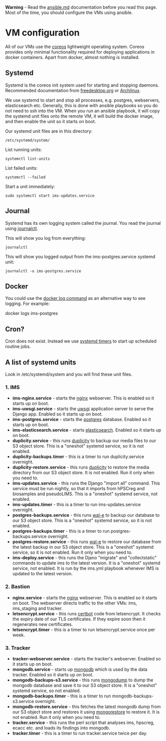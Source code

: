 
**Warning** - Read the [ansible.md](ansible.md) documentation before you read this page.  Most of the time, you should configure the VMs using ansible.

VM configuration
===============

All of our VMs use the [coreos](https://coreos.com/) lightweight operating system. Coreos provides only minimal functionality required for deploying applications in docker containers. Apart from docker, almost nothing is installed.

Systemd
-------

Systemd is the coreos init system used for starting and stopping daemons.
Recommended documentation from [freedesktop.org](https://www.freedesktop.org/wiki/Software/systemd/) or [Archlinux](https://wiki.archlinux.org/index.php/Systemd).

We use systemd to start and stop all processes, e.g. postgres, webservers, elasticsearch etc. Generally, this is done with ansible playbooks so you do not need to ssh into the VM.
When you run an ansible playbook, it will copy the systemd unit files onto the remote VM, it will build the docker image, and then enable the unit so it starts on boot.

Our systemd unit files are in this directory:

    /etc/systemd/system/

List running units:

    systemctl list-units

List failed units:

    systemctl --failed

Start a unit immediately:

    sudo systemctl start ims-updates.service 

Journal
-------

Systemd has its own logging system called the journal. You read the journal using [journalctl](https://www.freedesktop.org/software/systemd/man/journalctl.html).

This will show you log from everything:

    journalctl

This will show you logged output from the ims-postgres.service systemd unit:

    journalctl -u ims-postgres.service

Docker
------

You could use the [docker log command](https://docs.docker.com/engine/reference/commandline/logs/) as an alternative way to see logging. For example:

  docker logs ims-postgres

Cron?
----

Cron does not exist.  Instead we use [systemd timers](https://www.freedesktop.org/software/systemd/man/systemd.timer.html) to start up scheduled routine jobs.

A list of systemd units
-----------------------

Look in /etc/systemd/system and you will find these unit files.

### 1. IMS

* **ims-nginx.service** - starts the [nginx](https://nginx.org/en/) webserver. This is enabled so it starts up on boot.
* **ims-uwsgi.service** - starts the [uwsgi](https://uwsgi-docs.readthedocs.io/en/latest/) application server to serve the Django app. Enabled so it starts up on boot.
* **ims-postgres.service** - starts the [postgres](https://www.postgresql.org/) database. Enabled so it starts up on boot.
* **ims-elasticsearch.service** - starts [elasticsearch](https://www.elastic.co/). Enabled so it starts up on boot.
* **duplicity.service** - this runs [duplicity](http://duplicity.nongnu.org/duplicity.1.html) to backup our media files to our S3 object store. This is a "oneshot" systemd service, so it is not enabled.
* **duplicity-backups.timer** - this is a timer to run duplicity.service overnight.
* **duplicity-restore.service** - this runs [duplicity](http://duplicity.nongnu.org/duplicity.1.html) to restore the media directory from our S3 object store. It is not enabled. Run it only when you need to.
* **ims-updates.service** - this runs the Django "import all" command. This service must be run nightly, so that it imports from hPSCreg and biosamples and pseudoLIMS.  This is a "oneshot" systemd service, not enabled.
* **ims-updates.timer** - this is a timer to run ims-updates.service overnight.
* **postgres-backups.service** - this runs [wal-e](https://github.com/wal-e/wal-e) to backup our database to our S3 object store. This is a "oneshot" systemd service, so it is not enabled.
* **postgres-backups.timer** - this is a timer to run postgres-backups.service overnight.
* **postgres-restore.service**  - this runs [wal-e](https://github.com/wal-e/wal-e) to restore our database from the latest backup in our S3 object store. This is a "oneshot" systemd service, so it is not enabled. Run it only when you need to.
* **ims-deploy.service** - this runs the Djano "migrate" and "collectstatic" commands to update ims to the latest version. It is a "oneshot" systemd service, not enabled. It is run by the ims.yml playbook whenever IMS is updated to the latest version.

### 2. Bastion

* **nginx.service** - starts the [nginx](https://nginx.org/en/) webserver. This is enabled so it starts on boot. The webserver directs traffic to the other VMs: ims, ims_staging and tracker.
* **letsencrypt.service** - this runs [certbot](https://certbot.eff.org/) code from letsencrypt. It checks the expiry date of our TLS certificates. If they expire soon then it regenerates new certificates.
* **letsencrypt.timer** - this is a timer to run letsencrypt.service once per week.

### 3. Tracker

* **tracker-webserver.service** - starts the tracker's webserver. Enabled so it starts up on boot.
* **mongodb.service** - starts up [mongodb](https://www.mongodb.com/) which is used by the data tracker. Enabled so it starts up on boot.
* **mongodb-backups-s3.service** - this runs [mongodump](https://docs.mongodb.com/v3.2/reference/program/mongodump/) to dump the mongodb database and save it to our S3 object store. It is a "oneshot" systemd service, so not enabled.
* **mongodb-backups.timer** - this is a timer to run mongodb-backups-s3.service overnight.
* **mongodb-restore.service** - this fetches the latest mongodb dump from our S3 object store and restores it using [mongorestore](https://docs.mongodb.com/manual/reference/program/mongorestore/) to restore it. It is not enabled. Run it only when you need to.
* **tracker.service** - this runs the perl script that analyses ims, hpscreg, ecacc etc. and loads its findings into mongodb.
* **tracker.timer** - this is a timer to run tracker.service twice per day.


